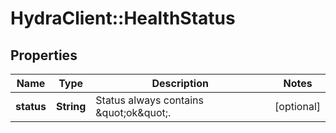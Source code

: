 # HydraClient::HealthStatus

## Properties
Name | Type | Description | Notes
------------ | ------------- | ------------- | -------------
**status** | **String** | Status always contains \&quot;ok\&quot;. | [optional] 


